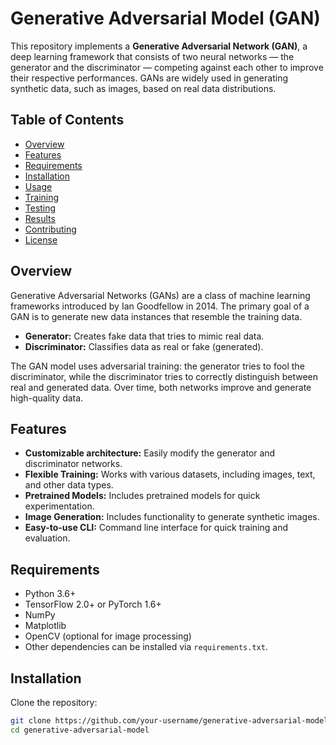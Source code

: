 
# Generative Adversarial Model (GAN)

This repository implements a **Generative Adversarial Network (GAN)**, a deep learning framework that consists of two neural networks — the generator and the discriminator — competing against each other to improve their respective performances. GANs are widely used in generating synthetic data, such as images, based on real data distributions.

## Table of Contents

- [Overview](#overview)
- [Features](#features)
- [Requirements](#requirements)
- [Installation](#installation)
- [Usage](#usage)
- [Training](#training)
- [Testing](#testing)
- [Results](#results)
- [Contributing](#contributing)
- [License](#license)

## Overview

Generative Adversarial Networks (GANs) are a class of machine learning frameworks introduced by Ian Goodfellow in 2014. The primary goal of a GAN is to generate new data instances that resemble the training data.

- **Generator:** Creates fake data that tries to mimic real data.
- **Discriminator:** Classifies data as real or fake (generated).

The GAN model uses adversarial training: the generator tries to fool the discriminator, while the discriminator tries to correctly distinguish between real and generated data. Over time, both networks improve and generate high-quality data.

## Features

- **Customizable architecture:** Easily modify the generator and discriminator networks.
- **Flexible Training:** Works with various datasets, including images, text, and other data types.
- **Pretrained Models:** Includes pretrained models for quick experimentation.
- **Image Generation:** Includes functionality to generate synthetic images.
- **Easy-to-use CLI:** Command line interface for quick training and evaluation.

## Requirements

- Python 3.6+
- TensorFlow 2.0+ or PyTorch 1.6+
- NumPy
- Matplotlib
- OpenCV (optional for image processing)
- Other dependencies can be installed via `requirements.txt`.

## Installation

Clone the repository:

```bash
git clone https://github.com/your-username/generative-adversarial-model.git
cd generative-adversarial-model
